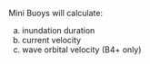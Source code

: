 Mini Buoys will calculate:
  
<ol type="a">
  <li>inundation duration</li>
  <li>current velocity</li>
  <li>wave orbital velocity (B4+ only)</li>
</ol>